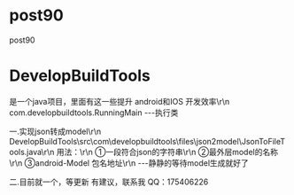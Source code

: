 # post90
post90

# DevelopBuildTools
 是一个java项目，里面有这一些提升 android和IOS 开发效率\r\n
 com.developbuildtools.RunningMain ---执行类

一.实现json转成model\r\n
 DevelopBuildTools\src\com\developbuildtools\files\json2model\JsonToFileTools.java\r\n
用法：\r\n
 ①一段符合json的字符串\r\n
 ②最外层model的名称\r\n
 ③android-Model 包名地址\r\n
 ---静静的等待model生成就好了

二.目前就一个，等更新
 有建议，联系我
 QQ：175406226
